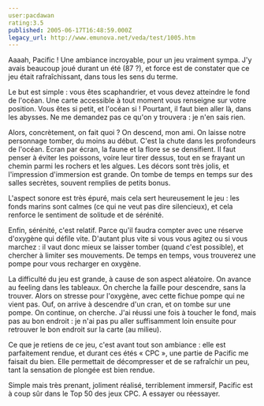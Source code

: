 ```yaml
---
user:pacdawan
rating:3.5
published: 2005-06-17T16:48:59.000Z
legacy_url: http://www.emunova.net/veda/test/1005.htm
---
```

Aaaah, Pacific ! Une ambiance incroyable, pour un jeu vraiment sympa. J'y avais beaucoup joué durant un été (87 ?), et force est de constater que ce jeu était rafraîchissant, dans tous les sens du terme.  

  

Le but est simple : vous êtes scaphandrier, et vous devez atteindre le fond de l'océan. Une carte accessible à tout moment vous renseigne sur votre position. Vous êtes si petit, et l'océan si ! Pourtant, il faut bien aller là, dans les abysses. Ne me demandez pas ce qu'on y trouvera : je n'en sais rien.   

  

Alors, concrètement, on fait quoi ? On descend, mon ami. On laisse notre personnage tomber, du moins au début. C'est la chute dans les profondeurs de l'océan. Ecran par écran, la faune et la flore se se densifient. Il faut penser à éviter les poissons, voire leur tirer dessus, tout en se frayant un chemin parmi les rochers et les algues. Les décors sont très jolis, et l'impression d'immersion est grande. On tombe de temps en temps sur des salles secrètes, souvent remplies de petits bonus.   

L'aspect sonore est très épuré, mais cela sert heureusement le jeu : les fonds marins sont calmes (ce qui ne veut pas dire silencieux), et cela renforce le sentiment de solitude et de sérénité.  

Enfin, sérénité, c'est relatif. Parce qu'il faudra compter avec une réserve d'oxygène qui défile vite. D'autant plus vite si vous vous agitez ou si vous marchez : il vaut donc mieux se laisser tomber (quand c'est possible), et chercher à limiter ses mouvements. De temps en temps, vous trouverez une pompe pour vous recharger en oxygène.  

  

La difficulté du jeu est grande, à cause de son aspect aléatoire. On avance au feeling dans les tableaux. On cherche la faille pour descendre, sans la trouver. Alors on stresse pour l'oxygène, avec cette fichue pompe qui ne vient pas. Ouf, on arrive à descendre d'un cran, et on tombe sur une pompe. On continue, on cherche. J'ai réussi une fois à toucher le fond, mais pas au bon endroit : je n'ai pas pu aller suffisamment loin ensuite pour retrouver le bon endroit sur la carte (au milieu).  

  

Ce que je retiens de ce jeu, c'est avant tout son ambiance : elle est parfaitement rendue, et durant ces étés « CPC », une partie de Pacific me faisait du bien. Elle permettait de décompresser et de se rafraîchir un peu, tant la sensation de plongée est bien rendue.  

Simple mais très prenant, joliment réalisé, terriblement immersif, Pacific est à coup sûr dans le Top 50 des jeux CPC. A essayer ou réessayer.